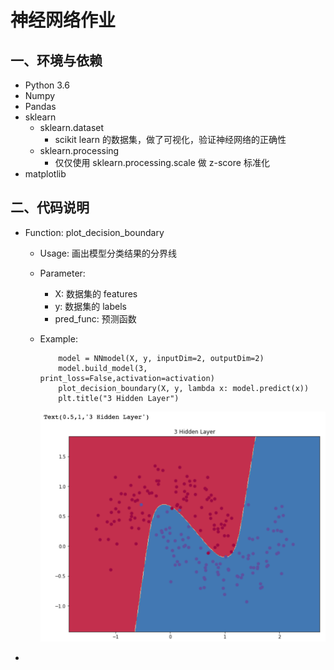 # 神经网络作业

## 一、环境与依赖
- Python 3.6
- Numpy
- Pandas
- sklearn
    - sklearn.dataset
        - scikit learn 的数据集，做了可视化，验证神经网络的正确性
    - sklearn.processing
        - 仅仅使用 sklearn.processing.scale 做 z-score 标准化
- matplotlib

## 二、代码说明
- Function: plot_decision_boundary
    - Usage: 画出模型分类结果的分界线
    - Parameter: 
        - X: 数据集的 features
        - y: 数据集的 labels
        - pred_func: 预测函数
    - Example:

        ```
            model = NNmodel(X, y, inputDim=2, outputDim=2)
            model.build_model(3, print_loss=False,activation=activation)
            plot_decision_boundary(X, y, lambda x: model.predict(x))
            plt.title("3 Hidden Layer")
        ```

        ![decision](./image/decision.png)
- 